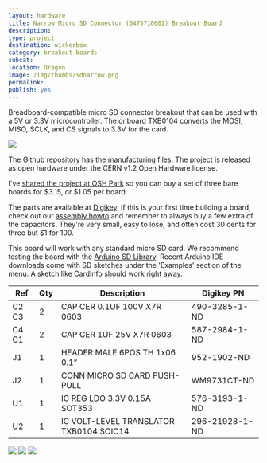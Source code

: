 ```yaml
---
layout: hardware
title: Narrow Micro SD Connector (0475710001) Breakout Board
description: 
type: project
destination: wickerbox
category: breakout-boards
subcat: 
location: Oregon
image: /img/thumbs/sdnarrow.png
permalink: 
publish: yes
---
```


Breadboard-compatible micro SD connector breakout that can be used with a 5V or 3.3V microcontroller. The onboard TXB0104 converts the MOSI, MISO, SCLK, and CS signals to 3.3V for the card.

<img src="https://photos.smugmug.com/Projects/Breakout-Boards/n-Sp9mRP/i-M8fvrNW/0/O/i-M8fvrNW.png">

The [Github repository](https://github.com/wickerbox/Basic-Breakout-Boards/tree/master/sd-micro-pushpull-0475710001-breakout) has the [manufacturing files](https://github.com/wickerbox/Basic-Breakout-Boards/blob/master/sd-micro-pushpull-0475710001-breakout/gerbers/sd-micro-pushpull-0475710001-breakout-v1.0-gerbers.zip?raw=true). The project is released as open hardware under the CERN v1.2 Open Hardware license.

I've <a href="https://oshpark.com/shared_projects/xWufPmDR">shared the project at OSH Park</a> so you can buy a set of three bare boards for $3.15, or $1.05 per board.

The parts are available at [Digikey](http://digikey.com). If this is your first time building a board, check out our [assembly howto](/kicad-workflow/assembly/) and remember to always buy a few extra of the capacitors. They're very small, easy to lose, and often cost 30 cents for three but $1 for 100.

This board will work with any standard micro SD card. We recommend testing the board with the <a href="https://www.arduino.cc/en/reference/SD">Arduino SD Library</a>. Recent Arduino IDE downloads come with SD sketches under the 'Examples' section of the menu. A sketch like CardInfo should work right away.

|Ref|Qty|Description|Digikey PN|
|---|---|-----------|------|
|C2 C3|2|CAP CER 0.1UF 100V X7R 0603|490-3285-1-ND|
|C4 C1|2|CAP CER 1UF 25V X7R 0603|587-2984-1-ND|
|J1|1|HEADER MALE 6POS TH 1x06 0.1”|952-1902-ND|
|J2|1|CONN MICRO SD CARD PUSH-PULL|WM9731CT-ND|
|U1|1|IC REG LDO 3.3V 0.15A SOT353|576-3193-1-ND|
|U2|1|IC VOLT-LEVEL TRANSLATOR TXB0104 SOIC14|296-21928-1-ND|

<img src="https://photos.smugmug.com/Projects/Breakout-Boards/n-Sp9mRP/i-DTRxwGF/0/O/i-DTRxwGF.png">

<img src="https://photos.smugmug.com/Projects/Breakout-Boards/n-Sp9mRP/i-2vcDz22/0/O/i-2vcDz22.png">

<img src="https://photos.smugmug.com/Projects/Breakout-Boards/n-Sp9mRP/i-XCCc3rh/0/O/i-XCCc3rh.png">
